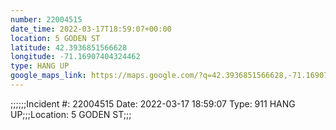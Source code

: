 ```yaml
---
number: 22004515
date_time: 2022-03-17T18:59:07+00:00
location: 5 GODEN ST
latitude: 42.3936851566628
longitude: -71.16907404324462
type: HANG UP
google_maps_link: https://maps.google.com/?q=42.3936851566628,-71.16907404324462
---
```


;;;;;;Incident #: 22004515  Date: 2022-03-17 18:59:07   Type: 911 HANG UP;;;Location: 5 GODEN ST;;;
